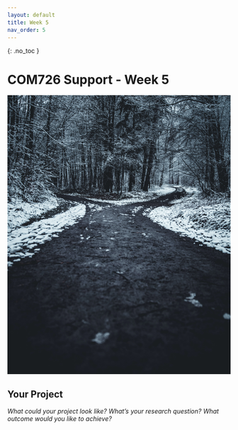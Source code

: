```yaml
---
layout: default
title: Week 5
nav_order: 5
---
```

{: .no_toc }

# COM726 Support - Week 5
![Path in the woods](img/oliver-roos-PCNdauVPbjA-unsplash.jpg)

## Your Project

*What could your project look like?*
*What’s your research question?* 
*What outcome would you like to achieve?*
